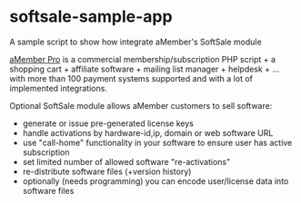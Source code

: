 softsale-sample-app
===================

A sample script to show how integrate aMember's SoftSale module 

[aMember Pro](http://www.amember.com/?from=github) is a commercial membership/subscription 
PHP script + a shopping cart + affiliate software + mailing list manager + helpdesk + ... 
with more than 100 payment systems supported and with a lot of implemented integrations.

Optional SoftSale module allows aMember customers to sell software:
 - generate or issue pre-generated license keys
 - handle activations by hardware-id,ip, domain or web software URL
 - use "call-home" functionality in your software to ensure user has active subscription
 - set limited number of allowed software "re-activations"
 - re-distribute software files (+version history)
 - optionally (needs programming) you can encode user/license data into software files

